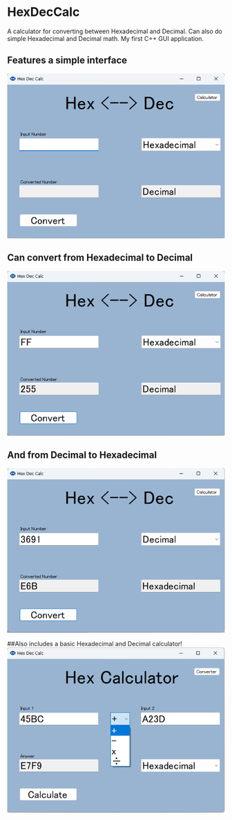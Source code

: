 # HexDecCalc
 A calculator for converting between Hexadecimal and Decimal. Can also do simple Hexadecimal and Decimal math. My first C++ GUI application.
 
 ## Features a simple interface
 ![](https://github.com/Bofner/HexDecCalc/blob/main/Assets/blank.png)
 
 ## Can convert from Hexadecimal to Decimal
 ![](https://github.com/Bofner/HexDecCalc/blob/main/Assets/FF.png)
 
 ## And from Decimal to Hexadecimal
 ![](https://github.com/Bofner/HexDecCalc/blob/main/Assets/E6B.png)
 
 ##Also includes a basic Hexadecimal and Decimal calculator!
 ![](https://github.com/Bofner/HexDecCalc/blob/main/Assets/calcMode.png)
